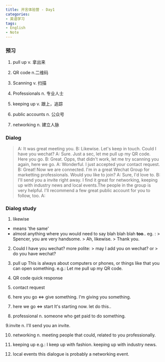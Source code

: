 ```yaml
---
title: 开言体验营 - Day1
categories:
- 英语学习
tags: 
- English
- Note
---
```


### 预习
1. pull up
v. 拿出来

2. QR code
n.二维码

3. Scanning
v. 扫描

4. Professionals
n. 专业人士

5. keeping up
v. 跟上，追踪

6. public accounts
n. 公众号

7. networking
n. 建立人脉

### Dialog
> A: It was great meeting you.
> B: Likewise. Let's keep in touch. Could I have you wechat?
> A: Sure. Just a sec, let me pull up my QR code. Here you go.
> B: Great. Opps, that didn't work, let me try scanning you again, here we go.
> A: Wonderful. I just accepted your contact request.
> B: Great! Now we are connected. I'm in a great Wechat Group for marketting professionals. Would you like to join?
> A: Sure, I'd love to.
> B: I'll send you a invite right away. I find it great for networking, keeping up with industry news and local events.The people in the group is very helpful. I'll recommend a few great public account for you to follow, too.
> A: 


### Dialog study
1. likewise
* means 'the same'
* almost anything where you would need to say blah blah blah **too**..
eg. : > Spencer, you are very handsome.
		> Ah, likewise.
		> Thank you. 
2.  Could I have you wechat?
    more polite: > may I add you on wechat?
	or  > do you have wechat?
	
3. pull up 
 This is always about computers or phones, or things like that you can open something.
 e.g.: Let me pull up my QR code.
 
 4. QR code
 quick response
 
 5. contact request
 
 6. here you go <=> give something.
I'm giving you something.
 
 7. here we go <=> start
 It's starting now. let do this..
 
 8. professional
 n. someone who get paid to do something.
 
 9.invite
n. I'll send you an invite.
 
 10. networking
 n. meeting people that could, related to you professionally.
 
 11. keeping up
 e.g.: I keep up with fashion. keeping up with industry news.
 
 12. local events
 this dialogue is probably a networking event.
 
 